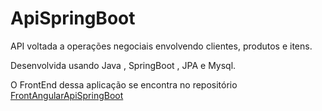 # ApiSpringBoot

API voltada a operações negociais envolvendo clientes, produtos e itens.

Desenvolvida usando Java , SpringBoot , JPA e Mysql. 

<p>O FrontEnd dessa aplicação se encontra no repositório <a href="https://github.com/Makeavel/FrontAngularApiSpringBoot">FrontAngularApiSpringBoot</a> </p> 
